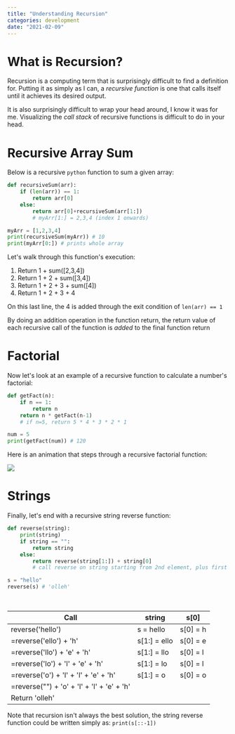 ```yaml
---
title: "Understanding Recursion" 
categories: development
date: "2021-02-09"
--- 
```


# What is Recursion?

Recursion is a computing term that is surprisingly difficult to find a definition for. Putting it as simply as I can, a *recursive function* is one that calls itself until it achieves its desired output. 

It is also surprisingly difficult to wrap your head around, I know it was for me. Visualizing the *call stack* of recursive functions is difficult to do in your head. 

# Recursive Array Sum

Below is a recursive `python` function to sum a given array:

```python
def recursiveSum(arr):
    if (len(arr)) == 1:
        return arr[0]
    else:
        return arr[0]+recursiveSum(arr[1:])
        # myArr[1:] = 2,3,4 (index 1 onwards)

myArr = [1,2,3,4]
print(recursiveSum(myArr)) # 10
print(myArr[0:]) # prints whole array
```

Let's walk through this function's execution:

1. Return 1 + sum([2,3,4])
2. Return 1 + 2 + sum([3,4])
3. Return 1 + 2 + 3 + sum([4])
4. Return 1 + 2 + 3 + 4

On this last line, the 4 is added through the exit condition of `len(arr) == 1`

By doing an addition operation in the function return, the return value of each recursive call of the function is *added* to the final function return

# Factorial 

Now let's look at an example of a recursive function to calculate a number's factorial:

```python 
def getFact(n):
    if n == 1:
        return n 
    return n * getFact(n-1)
    # if n=5, return 5 * 4 * 3 * 2 * 1

num = 5
print(getFact(num)) # 120
```

Here is an animation that steps through a recursive factorial function:

![](https://i2.wp.com/blog.codeanalogies.com/wp-content/uploads/2020/01/recursionGIFsfactorialnum2.gif?resize=720%2C540&ssl=1)

# Strings

Finally, let's end with a recursive string reverse function:

```python
def reverse(string):
    print(string)
    if string == "":
        return string
    else:
        return reverse(string[1:]) + string[0]
        # call reverse on string starting from 2nd element, plus first element

s = "hello"
reverse(s) # 'olleh'
```
<br>

|                    Call                   |     string   |    s[0]  |
|-------------------------------------------|--------------|----------|
| reverse('hello')                          | s = hello    | s[0] = h |
| =reverse('ello') + 'h'                    | s[1:] = ello | s[0] = e |
| =reverse('llo') + 'e' + 'h'               | s[1:] = llo  | s[0] = l |
| =reverse('lo') + 'l' + 'e' + 'h'          | s[1:] = lo   | s[0] = l |
| =reverse('o') + 'l' + 'l' + 'e' + 'h'     | s[1:] = o    | s[0] = o |
| =reverse("") + 'o' + 'l' + 'l' + 'e' + 'h'|              |          |
| Return 'olleh'                            |              |          |

Note that recursion isn't always the best solution, the string reverse function could be written simply as: `print(s[::-1])`
